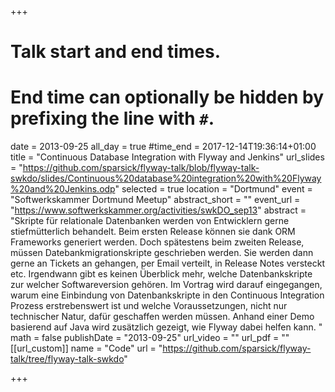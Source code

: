 +++
# Talk start and end times.
# End time can optionally be hidden by prefixing the line with `#`.
date = 2013-09-25
all_day = true
#time_end = 2017-12-14T19:36:14+01:00
title = "Continuous Database Integration with Flyway and Jenkins"
url_slides = "https://github.com/sparsick/flyway-talk/blob/flyway-talk-swkdo/slides/Continuous%20database%20integration%20with%20Flyway%20and%20Jenkins.odp"
selected = true
location = "Dortmund"
event = "Softwerkskammer Dortmund Meetup"
abstract_short = ""
event_url = "https://www.softwerkskammer.org/activities/swkDO_sep13"
abstract = "Skripte für relationale Datenbanken werden von Entwicklern gerne stiefmütterlich behandelt. Beim ersten Release können sie dank ORM Frameworks generiert werden. Doch spätestens beim zweiten Release, müssen Datebankmigrationskripte geschrieben werden. Sie werden dann gerne an Tickets an gehangen, per Email verteilt, in Release Notes versteckt etc. Irgendwann gibt es keinen Überblick mehr, welche Datenbankskripte zur welcher Softwareversion gehören. Im Vortrag wird darauf eingegangen, warum eine Einbindung von Datenbankskripte in den Continuous Integration Prozess erstrebenswert ist und welche Voraussetzungen, nicht nur technischer Natur, dafür geschaffen werden müssen. Anhand einer Demo basierend auf Java wird zusätzlich gezeigt, wie Flyway dabei helfen kann. "
math = false
publishDate = "2013-09-25"
url_video = ""
url_pdf = ""
[[url_custom]]
name = "Code"
url = "https://github.com/sparsick/flyway-talk/tree/flyway-talk-swkdo"

+++
